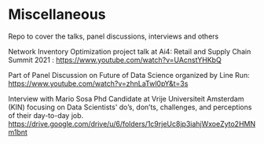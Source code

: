 # Miscellaneous
Repo to cover the talks, panel discussions, interviews and others 

Network Inventory Optimization project talk at Ai4: Retail and Supply Chain Summit 2021 : https://www.youtube.com/watch?v=UAcnstYHKbQ

Part of Panel Discussion on Future of Data Science organized by Line Run:  https://www.youtube.com/watch?v=zhnLaTwl0pY&t=3s

Interview with Mario Sosa Phd Candidate at Vrije Universiteit Amsterdam (KIN) focusing on Data Scientists' do’s, don’ts, challenges, and perceptions of their day-to-day job. https://drive.google.com/drive/u/6/folders/1c9rjeUc8jp3iahjWxoeZyto2HMNm1bnt


